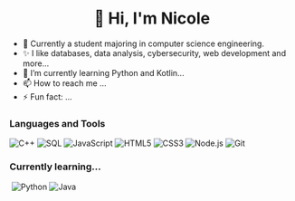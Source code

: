 <h1 align="center">👋 Hi, I'm Nicole</h1>


- 👀 Currently a student majoring in computer science engineering.
- ✨ I like databases, data analysis, cybersecurity, web development and more...
- 🌱 I’m currently learning Python and Kotlin...
- 📫 How to reach me ...
- ⚡ Fun fact: ...

<!---
n-chiu/n-chiu is a ✨ special ✨ repository because its `README.md` (this file) appears on your GitHub profile.
You can click the Preview link to take a look at your changes.
--->

### Languages and Tools
<p align="left">
  <img src="https://img.shields.io/badge/C++-00599C?style=for-the-badge&logo=c%2B%2B&logoColor=white" alt="C++" />
  <img src="https://img.shields.io/badge/SQL-4479A1?style=for-the-badge&logo=postgresql&logoColor=white" alt="SQL" />
  <img src="https://img.shields.io/badge/JavaScript-F7DF1E?style=for-the-badge&logo=javascript&logoColor=black" alt="JavaScript" />
  <img src="https://img.shields.io/badge/HTML5-E34F26?style=for-the-badge&logo=html5&logoColor=white" alt="HTML5" />
  <img src="https://img.shields.io/badge/CSS3-1572B6?style=for-the-badge&logo=css3&logoColor=white" alt="CSS3" />
  <img src="https://img.shields.io/badge/Node.js-339933?style=for-the-badge&logo=node.js&logoColor=white" alt="Node.js" />
  <img src="https://img.shields.io/badge/Git-F05032?style=for-the-badge&logo=git&logoColor=white" alt="Git" />
  <!-- Add more badges as needed -->
</p>

### Currently learning...
<p align="left">
<img src="https://img.shields.io/badge/Kotlin-7F52FF?style=for-the-badge&logo=kotlin&logoColor=white" alt />
<img src="https://img.shields.io/badge/Python-3776AB?style=for-the-badge&logo=python&logoColor=white" alt="Python" />
<img src="https://img.shields.io/badge/Java-007396?style=for-the-badge&logo=java&logoColor=white" alt="Java" />
</p>
